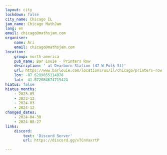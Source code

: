 ```yaml
---
layout: city
lockdown: false
city_name: Chicago IL
jam_name: Chicago MathJam
lang: en
email: chicago@mathsjam.com
organiser:
    name: Ari
    email: chicago@mathsjam.com
location:
    group: north-america
    pub_name: Bar Louie - Printers Row
    description: ' at Dearborn Station (47 W Polk St)'
    url: https://www.barlouie.com/locations/us/il/chicago/printers-row
    lon: -87.6289055114978
    lat:  41.872084674719424
hiatus: false
hiatus_months:
    - 2023-05
    - 2023-12
    - 2024-03
    - 2024-12
changed_dates:
    - 2024-04-30
    - 2024-08-27
links:
    discord:
        text: 'Discord Server'
        url: https://discord.gg/xTCnVaxrtP

---
```


